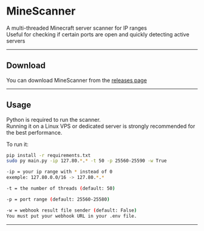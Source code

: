 # MineScanner

A multi-threaded Minecraft server scanner for IP ranges  
Useful for checking if certain ports are open and quickly detecting active servers

---

## Download  

You can download MineScanner from the [releases page](https://github.com/KanemeDev/MineScanner/releases)   

---

## Usage  

Python is required to run the scanner.  
Running it on a Linux VPS or dedicated server is strongly recommended for the best performance.

To run it:  
```bash
pip install -r requirements.txt
sudo py main.py -ip 127.80.*.* -t 50 -p 25560-25590 -w True

-ip = your ip range with * instead of 0
exemple: 127.80.0.0/16 -> 127.80.*.*

-t = the number of threads (default: 50)

-p = port range (default: 25560-25580)

-w = webhook result file sender (default: False)
You must put your webhook URL in your .env file.
```
---
